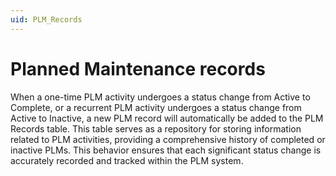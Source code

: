 ```yaml
---
uid: PLM_Records
---
```


# Planned Maintenance records

When a one-time PLM activity undergoes a status change from Active to Complete, or a recurrent PLM activity undergoes a status change from Active to Inactive, a new PLM record will automatically be added to the PLM Records table. This table serves as a repository for storing information related to PLM activities, providing a comprehensive history of completed or inactive PLMs. This behavior ensures that each significant status change is accurately recorded and tracked within the PLM system.

<!-- ![Planned Maintenance App Records](~/user-guide/images/DataMiner_Planned_Maintenance_Records.png) -->
